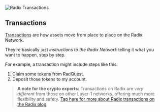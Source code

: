 ![Radix Transactions](/quests-images/key/3-KeyImage_Transations.webp)

## Transactions

[Transactions](?glossaryAnchor=transactions) are how assets move from place to place on the Radix Network.

They’re basically just _instructions to the Radix Network_ telling it what you want to happen, step by step.

For example, a transaction might include steps like this:

1. Claim some tokens from RadQuest.
2. Deposit those tokens to my account.

> **A note for the crypto experts:** Transactions on Radix are _very different_ from those on other Layer-1 networks, offering much more flexibility and safety. [Tap here for more about Radix transactions on the Radix blog](https://www.radixdlt.com/blog/radixs-asset-oriented-transactions).
